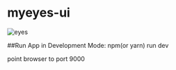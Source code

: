 # myeyes-ui
![eyes](https://user-images.githubusercontent.com/12645881/35711749-789e9210-078c-11e8-9ddf-97d05c3ae219.png)


##Run App in Development Mode:
npm(or yarn) run dev

point browser to port 9000
